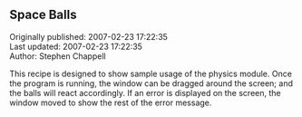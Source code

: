 ## Space Balls  
Originally published: 2007-02-23 17:22:35  
Last updated: 2007-02-23 17:22:35  
Author: Stephen Chappell  
  
This recipe is designed to show sample usage of
the physics module. Once the program is running,
the window can be dragged around the screen; and
the balls will react accordingly. If an error is
displayed on the screen, the window moved to show
the rest of the error message.